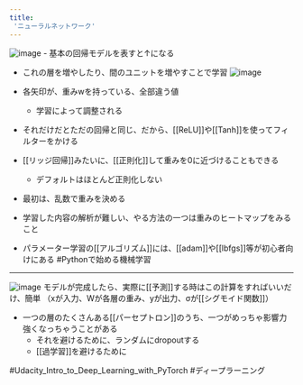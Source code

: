 ```yaml
---
title:
 'ニューラルネットワーク'
---
```


![image](https://gyazo.com/f9d48f693bcff67dc7a56eae02ffc70a/thumb/1000)
    - 基本の回帰モデルを表すと↑になる
- これの層を増やしたり、間のユニットを増やすことで学習
![image](https://gyazo.com/db16bf5a95f6c84071dd4af48d95bc60/thumb/1000)
- 各矢印が、重みwを持っている、全部違う値
    - 学習によって調整される
- それだけだとただの回帰と同じ、だから、[[ReLU]]や[[Tanh]]を使ってフィルターをかける


- [[リッジ回帰]]みたいに、[[正則化]]して重みを0に近づけることもできる
    - デフォルトはほとんど正則化しない

- 最初は、乱数で重みを決める

- 学習した内容の解析が難しい、やる方法の一つは重みのヒートマップをみること

- パラメーター学習の[[アルゴリズム]]には、[[adam]]や[[lbfgs]]等が初心者向けにある
#Pythonで始める機械学習

---
![image](https://gyazo.com/d922f2375a6ef10632b128cf874d61b7/thumb/1000)
モデルが完成したら、実際に[[予測]]する時はこの計算をすればいいだけ、簡単
（xが入力、Wが各層の重み、yが出力、σが[[シグモイド関数]]）

- 一つの層のたくさんある[[パーセプトロン]]のうち、一つがめっちゃ影響力強くなっちゃうことがある
    - それを避けるために、ランダムにdropoutする
    - [[過学習]]を避けるために

#Udacity_Intro_to_Deep_Learning_with_PyTorch
#ディープラーニング